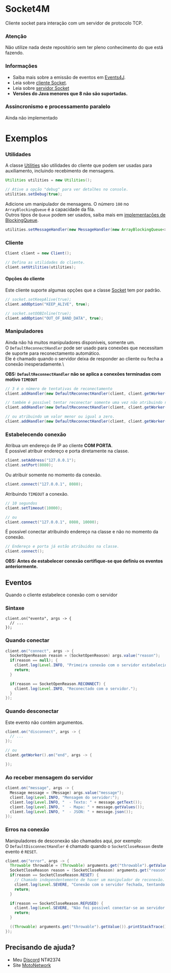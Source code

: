 # Socket4M
Cliente socket para interação com um servidor de protocolo TCP.

### Atenção
Não utilize nada deste repositório sem ter pleno conhecimento do que está fazendo.

### Informações
  - Saiba mais sobre a emissão de eventos em [Events4J](https://github.com/theShadow89/Events4J).
  - Leia sobre [cliente Socket](https://docs.oracle.com/javase/8/docs/api/java/net/Socket.html).
  - Leia sobre [servidor Socket](https://docs.oracle.com/javase/8/docs/api/java/net/ServerSocket.html)
  - **Versões do Java menores que 8 não são suportadas.**
  
### Assincronismo e processamento paralelo
Ainda não implementado
  
# Exemplos
### Utilidades
A classe [Utilities](https://github.com/MotoCrack/Socket4M/blob/master/src/main/java/me/devnatan/socket4m/client/Utilities.java) são utilidades do cliente que podem ser usadas para auxiliamento, incluindo recebimento de mensagens.

```java
Utilities utilities = new Utilities();

// Ative a opção "debug" para ver detalhes no console.
utilities.setDebug(true);
```

Adicione um manipulador de mensagens. 
O número `100` no `ArrayBlockingQueue` é a capacidade da fila.\
Outros tipos de `Queue` podem ser usados, saiba mais em [implementações de BlockingQueue](https://docs.oracle.com/javase/8/docs/api/java/util/concurrent/BlockingQueue.html).
```java
utilities.setMessageHandler(new MessageHandler(new ArrayBlockingQueue<>(100)));
```

### Cliente
```java
Client client = new Client();

// Defina as utilidades do cliente.
client.setUtilities(utilities);
```

#### Opções do cliente
Este cliente suporte algumas opções que a classe [Socket](https://docs.oracle.com/javase/8/docs/api/java/net/Socket.html) tem por padrão.
```java
// socket.setKeepAlive(true);
client.addOption("KEEP_ALIVE", true);

// socket.setOOBInline(true);
client.addOption("OUT_OF_BAND_DATA", true);
```

### Manipuladores
Ainda não há muitos manipuladores disponíveis, somente um.\
O `DefaultReconnectHandler` pode ser usado para conexões que necessitam de suporte para reconectamento automático.\
Ele é chamado quando o servidor deixa de responder ao cliente ou fecha a conexão inesperadamente.\

**OBS: `DefaultReconnectHandler` não se aplica a conexões terminadas com motivo `TIMEOUT`**
```java
// 3 é o número de tentativas de reconectamento
client.addHandler(new DefaultReconnectHandler(client, client.getWorker(), 3));

// também é possível tentar reconectar somente uma vez não atribuindo nenhum valor
client.addHandler(new DefaultReconnectHandler(client, client.getWorker()));

// ou atribuindo um valor menor ou igual a zero.
client.addHandler(new DefaultReconnectHandler(client, client.getWorker(), 0));
```

### Estabelecendo conexão
Atribua um endereço de IP ao cliente **COM PORTA**.\
É possível atribuir endereço e porta diretamente na classe.
```java
client.setAddress("127.0.0.1");
client.setPort(8080);
```

Ou atribuir somente no momento da conexão.
```java
client.connect("127.0.0.1", 8080);
```

Atribuindo `TIMEOUT` a conexão.
```java
// 10 segundos
client.setTimeout(10000);

// ou
client.connect("127.0.0.1", 8080, 10000);
```

É possível conectar atribuindo endereço na classe e não no momento da conexão.
```java
// Endereço e porta já estão atribuidos na classe.
client.connect();
```
**OBS: Antes de estabelecer conexão certifique-se que definiu os eventos anteriormente.**

## Eventos
Quando o cliente estabelece conexão com o servidor

### Sintaxe
```
client.on("evento", args -> {
  // ...
});
```
### Quando conectar
```java
client.on("connect", args -> {
  SocketOpenReason reason = (SocketOpenReason) args.value("reason");
  if(reason == null); {
    client.log(Level.INFO, "Primeira conexão com o servidor estabelecida.");
    return;
  }

  if(reason == SocketOpenReason.RECONNECT) {
    client.log(Level.INFO, "Reconectado com o servidor.");
  }
});
```

### Quando desconectar
Este evento não contém argumentos.
```java
client.on("disconnect", args -> {
  // ...
});

// ou
client.getWorker().on("end", args -> {

});
```

### Ao receber mensagem do servidor
```java
client.on("message", args -> {
  Message message = (Message) args.value("message");
  client.log(Level.INFO, "Mensagem do servidor:");
  client.log(Level.INFO, "  - Texto: " + message.getText());
  client.log(Level.INFO, "  - Mapa: " + message.getValues());
  client.log(Level.INFO, "  - JSON: " + message.json());
});
```

### Erros na conexão
Manipuladores de desconexão são chamados aqui, por exemplo:\
O `DefaultDisconnectHandler` é chamado quando o `SocketCloseReason` deste evento é `RESET`.
```java
client.on("error", args -> {
  Throwable throwable = (Throwable) arguments.get("throwable").getValue();
  SocketCloseReason reason = (SocketCloseReason) arguments.get("reason").getValue();
  if(reason == SocketCloseReason.RESET) {
    // Chamado independentemente de haver um manipulador de reconexão.
    client.log(Level.SEVERE, "Conexão com o servidor fechada, tentando reconectar...");
    return;
  }

  if(reason == SocketCloseReason.REFUSED) {
    client.log(Level.SEVERE, "Não foi possível conectar-se ao servidor.");
    return;
  }

  ((Throwable) arguments.get("throwable").getValue()).printStackTrace();
});
```
  
## Precisando de ajuda?
  - Meu [Discord](https://discordapp.com) NT#2374
  - Site [MotoNetwork](https://motocrack.net)
